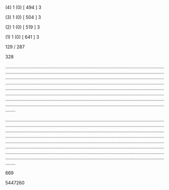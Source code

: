 (4) 1 (0) [ 494 ] 3 


(3) 1 (0) [ 504 ] 3 


(2) 1 (0) [ 519 ] 3 


(1) 1 (0) [ 641 ] 3 


129 / 287 


328 


........................................................................................................................................................................................................................................................................................................................................................................................................................................................................................................................................................................................................................................................................................................................................................................................................................................................................................................................................................................................................................................ 


 


........................................................................................................................................................................................................................................................................................................................................................................................................................................................................................................................................................................................................................................................................................................................................................................................................................................................................................................................................................................................................................................ 


 


669 


5447260 


